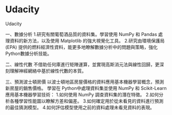 # Udacity
Udacity

一、數據分析
1.研究有關葡萄酒品質的資料集。學習使用 NumPy 和 Pandas 處理資料的新方法，以及使用 Matplotlib 的強大視覺化工具。
2.研究由環境保護局 (EPA) 提供的燃料經濟性資料，能更多地瞭解數據分析中的問題與策略，強化Python數據分析技能。

二、線性代數
不借助任何庫進行矩陣運算，並實現高斯消元法與線性回歸，更深刻理解神經網絡中基於線性代數的本質。

三、預測波士頓房價
以波士頓地區房屋價格的資料應用基本機器學習概念，預測新房屋的銷售價格。
學習在 Python中處理資料集並使用 NumPy 和 Scikit-Learn 應用基本機器學習技術：
1.如何使用 NumPy 調查資料集的潛在特徵。
2.如何分析各種學習性能圖以瞭解方差和偏差。
3.如何確定用於從未看見的資料進行預測的最佳猜測模型。
4.如何評估模型使用之前的資料處理未看見資料的表現。
